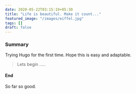```yaml
---
date: 2020-05-22T03:15:19+05:30
title: "Life is beautiful. Make it count..."
featured_image: "/images/eiffel.jpg"
tags: []
draft: false
---
```


### Summary
Trying Hugo for the first time. Hope this is easy and adaptable.
> Lets begin .....


#### End
So far so good.